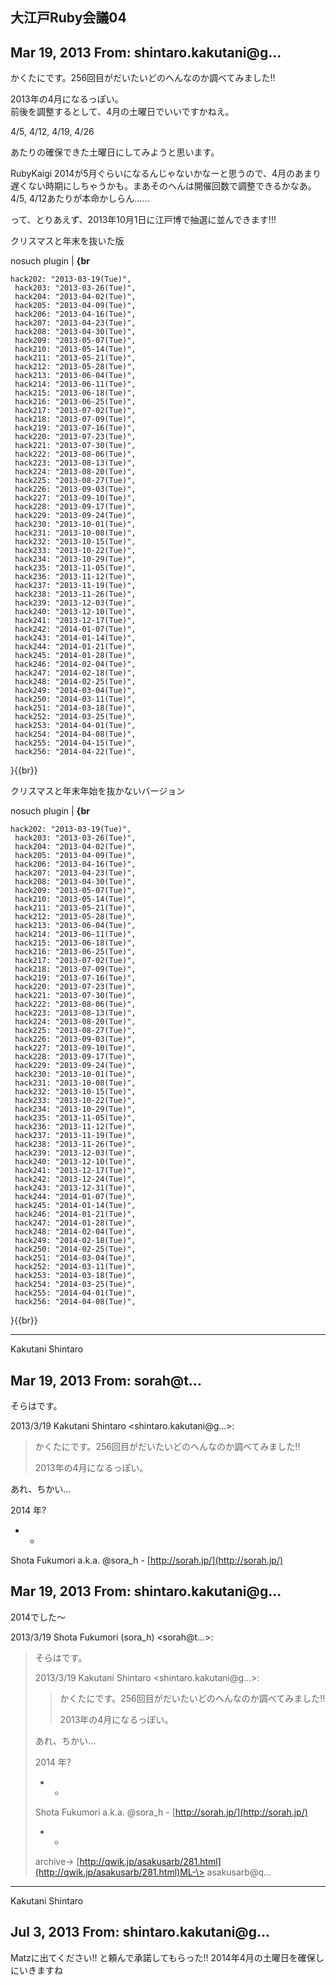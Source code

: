 ## 大江戸Ruby会議04

## Mar 19, 2013 From: shintaro.kakutani@g...

かくたにです。256回目がだいたいどのへんなのか調べてみました!!

2013年の4月になるっぽい。  
前後を調整するとして、4月の土曜日でいいですかねえ。

4/5, 4/12, 4/19, 4/26

あたりの確保できた土曜日にしてみようと思います。

RubyKaigi 2014が5月ぐらいになるんじゃないかなーと思うので、4月のあまり遅くない時期にしちゃうかも。まあそのへんは開催回数で調整できるかなあ。  
4/5, 4/12あたりが本命かしらん……

って、とりあえず、2013年10月1日に江戸博で抽選に並んできます!!!

クリスマスと年末を抜いた版

nosuch plugin | **{br**

    hack202: "2013-03-19(Tue)",
     hack203: "2013-03-26(Tue)",
     hack204: "2013-04-02(Tue)",
     hack205: "2013-04-09(Tue)",
     hack206: "2013-04-16(Tue)",
     hack207: "2013-04-23(Tue)",
     hack208: "2013-04-30(Tue)",
     hack209: "2013-05-07(Tue)",
     hack210: "2013-05-14(Tue)",
     hack211: "2013-05-21(Tue)",
     hack212: "2013-05-28(Tue)",
     hack213: "2013-06-04(Tue)",
     hack214: "2013-06-11(Tue)",
     hack215: "2013-06-18(Tue)",
     hack216: "2013-06-25(Tue)",
     hack217: "2013-07-02(Tue)",
     hack218: "2013-07-09(Tue)",
     hack219: "2013-07-16(Tue)",
     hack220: "2013-07-23(Tue)",
     hack221: "2013-07-30(Tue)",
     hack222: "2013-08-06(Tue)",
     hack223: "2013-08-13(Tue)",
     hack224: "2013-08-20(Tue)",
     hack225: "2013-08-27(Tue)",
     hack226: "2013-09-03(Tue)",
     hack227: "2013-09-10(Tue)",
     hack228: "2013-09-17(Tue)",
     hack229: "2013-09-24(Tue)",
     hack230: "2013-10-01(Tue)",
     hack231: "2013-10-08(Tue)",
     hack232: "2013-10-15(Tue)",
     hack233: "2013-10-22(Tue)",
     hack234: "2013-10-29(Tue)",
     hack235: "2013-11-05(Tue)",
     hack236: "2013-11-12(Tue)",
     hack237: "2013-11-19(Tue)",
     hack238: "2013-11-26(Tue)",
     hack239: "2013-12-03(Tue)",
     hack240: "2013-12-10(Tue)",
     hack241: "2013-12-17(Tue)",
     hack242: "2014-01-07(Tue)",
     hack243: "2014-01-14(Tue)",
     hack244: "2014-01-21(Tue)",
     hack245: "2014-01-28(Tue)",
     hack246: "2014-02-04(Tue)",
     hack247: "2014-02-18(Tue)",
     hack248: "2014-02-25(Tue)",
     hack249: "2014-03-04(Tue)",
     hack250: "2014-03-11(Tue)",
     hack251: "2014-03-18(Tue)",
     hack252: "2014-03-25(Tue)",
     hack253: "2014-04-01(Tue)",
     hack254: "2014-04-08(Tue)",
     hack255: "2014-04-15(Tue)",
     hack256: "2014-04-22(Tue)",

}{{br}}

クリスマスと年末年始を抜かないバージョン

nosuch plugin | **{br**

    hack202: "2013-03-19(Tue)",
     hack203: "2013-03-26(Tue)",
     hack204: "2013-04-02(Tue)",
     hack205: "2013-04-09(Tue)",
     hack206: "2013-04-16(Tue)",
     hack207: "2013-04-23(Tue)",
     hack208: "2013-04-30(Tue)",
     hack209: "2013-05-07(Tue)",
     hack210: "2013-05-14(Tue)",
     hack211: "2013-05-21(Tue)",
     hack212: "2013-05-28(Tue)",
     hack213: "2013-06-04(Tue)",
     hack214: "2013-06-11(Tue)",
     hack215: "2013-06-18(Tue)",
     hack216: "2013-06-25(Tue)",
     hack217: "2013-07-02(Tue)",
     hack218: "2013-07-09(Tue)",
     hack219: "2013-07-16(Tue)",
     hack220: "2013-07-23(Tue)",
     hack221: "2013-07-30(Tue)",
     hack222: "2013-08-06(Tue)",
     hack223: "2013-08-13(Tue)",
     hack224: "2013-08-20(Tue)",
     hack225: "2013-08-27(Tue)",
     hack226: "2013-09-03(Tue)",
     hack227: "2013-09-10(Tue)",
     hack228: "2013-09-17(Tue)",
     hack229: "2013-09-24(Tue)",
     hack230: "2013-10-01(Tue)",
     hack231: "2013-10-08(Tue)",
     hack232: "2013-10-15(Tue)",
     hack233: "2013-10-22(Tue)",
     hack234: "2013-10-29(Tue)",
     hack235: "2013-11-05(Tue)",
     hack236: "2013-11-12(Tue)",
     hack237: "2013-11-19(Tue)",
     hack238: "2013-11-26(Tue)",
     hack239: "2013-12-03(Tue)",
     hack240: "2013-12-10(Tue)",
     hack241: "2013-12-17(Tue)",
     hack242: "2013-12-24(Tue)",
     hack243: "2013-12-31(Tue)",
     hack244: "2014-01-07(Tue)",
     hack245: "2014-01-14(Tue)",
     hack246: "2014-01-21(Tue)",
     hack247: "2014-01-28(Tue)",
     hack248: "2014-02-04(Tue)",
     hack249: "2014-02-18(Tue)",
     hack250: "2014-02-25(Tue)",
     hack251: "2014-03-04(Tue)",
     hack252: "2014-03-11(Tue)",
     hack253: "2014-03-18(Tue)",
     hack254: "2014-03-25(Tue)",
     hack255: "2014-04-01(Tue)",
     hack256: "2014-04-08(Tue)",

}{{br}}

* * *

Kakutani Shintaro

## Mar 19, 2013 From: sorah@t...

そらはです。

2013/3/19 Kakutani Shintaro \<shintaro.kakutani@g...\>:

> かくたにです。256回目がだいたいどのへんなのか調べてみました!!
> 
> 2013年の4月になるっぽい。

あれ、ちかい…

2014 年?

- -

Shota Fukumori a.k.a. @sora\_h - [http://sorah.jp/](http://sorah.jp/)

## Mar 19, 2013 From: shintaro.kakutani@g...

2014でした～

2013/3/19 Shota Fukumori (sora\_h) \<sorah@t...\>:

> そらはです。
> 
> 2013/3/19 Kakutani Shintaro \<shintaro.kakutani@g...\>:
> 
> > かくたにです。256回目がだいたいどのへんなのか調べてみました!!
> > 
> > 2013年の4月になるっぽい。
> 
> あれ、ちかい…
> 
> 2014 年?
> 
> - -
> 
> Shota Fukumori a.k.a. @sora\_h - [http://sorah.jp/](http://sorah.jp/)
> 
> - -
> 
> archive-\> [http://qwik.jp/asakusarb/281.html](http://qwik.jp/asakusarb/281.html)ML-\> asakusarb@q...
* * *

Kakutani Shintaro

## Jul 3, 2013 From: shintaro.kakutani@g...

Matzに出てください!! と頼んで承諾してもらった!! 2014年4月の土曜日を確保しにいきますね

